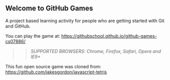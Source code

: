 ## Welcome to GitHub Games

A project based learning activity for people who are getting started with Git and GitHub.

You can play the game at: https://githubschool.github.io/github-games-cs07886/

>> _*SUPPORTED BROWSERS*: Chrome, Firefox, Safari, Opera and IE9+_

This fun open source game was cloned from: https://github.com/jakesgordon/javascript-tetris
